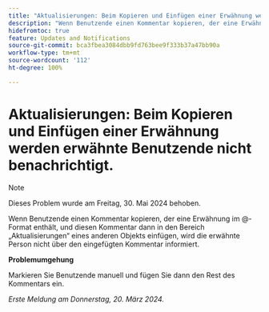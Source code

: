 ```yaml
---
title: "Aktualisierungen: Beim Kopieren und Einfügen einer Erwähnung werden erwähnte Benutzende nicht benachrichtigt."
description: "Wenn Benutzende einen Kommentar kopieren, der eine Erwähnung im @-Format enthält, und diesen Kommentar dann in den Bereich „Aktualisierungen“ eines anderen Objekts einfügen, wird die erwähnte Person nicht über den eingefügten Kommentar informiert."
hidefromtoc: true
feature: Updates and Notifications
source-git-commit: bca3fbea3084dbb9fd763bee9f333b37a47bb90a
workflow-type: tm+mt
source-wordcount: '112'
ht-degree: 100%

---
```



# Aktualisierungen: Beim Kopieren und Einfügen einer Erwähnung werden erwähnte Benutzende nicht benachrichtigt.

>[!NOTE]
>
>Dieses Problem wurde am Freitag, 30. Mai 2024 behoben.

Wenn Benutzende einen Kommentar kopieren, der eine Erwähnung im @-Format enthält, und diesen Kommentar dann in den Bereich „Aktualisierungen“ eines anderen Objekts einfügen, wird die erwähnte Person nicht über den eingefügten Kommentar informiert.

**Problemumgehung**

Markieren Sie Benutzende manuell und fügen Sie dann den Rest des Kommentars ein.

_Erste Meldung am Donnerstag, 20. März 2024._
